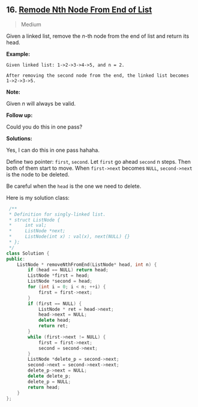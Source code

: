 ## 16. [Remode Nth Node From End of List](https://leetcode.com/problems/remove-nth-node-from-end-of-list/)

> Medium

Given a linked list, remove the *n*-th node from the end of list and return its head.

**Example:**

```
Given linked list: 1->2->3->4->5, and n = 2.

After removing the second node from the end, the linked list becomes 1->2->3->5.
```

**Note:**

Given *n* will always be valid.

**Follow up:**

Could you do this in one pass?



**Solutions:**

Yes, I can do this in one pass hahaha. 

Define two pointer: `first`, `second`. Let `first` go ahead `second` n steps. Then both of them start to move. When `first->next` becomes `NULL`, `second->next` is the node to be deleted. 

Be careful when the `head` is the one we need to delete.

Here is my solution class:

```c++
 /**
 * Definition for singly-linked list.
 * struct ListNode {
 *     int val;
 *     ListNode *next;
 *     ListNode(int x) : val(x), next(NULL) {}
 * };
 */
class Solution {
public:
	ListNode * removeNthFromEnd(ListNode* head, int n) {
		if (head == NULL) return head;
		ListNode *first = head;
		ListNode *second = head;
		for (int i = 0; i < n; ++i) {
			first = first->next;
		}
		if (first == NULL) {
			ListNode * ret = head->next;
			head->next = NULL;
			delete head;
			return ret;
		}
		while (first->next != NULL) {
			first = first->next;
			second = second->next;
		}
		ListNode *delete_p = second->next;
		second->next = second->next->next;
		delete_p->next = NULL;
		delete delete_p;
		delete_p = NULL;
		return head;
	}
};
```

